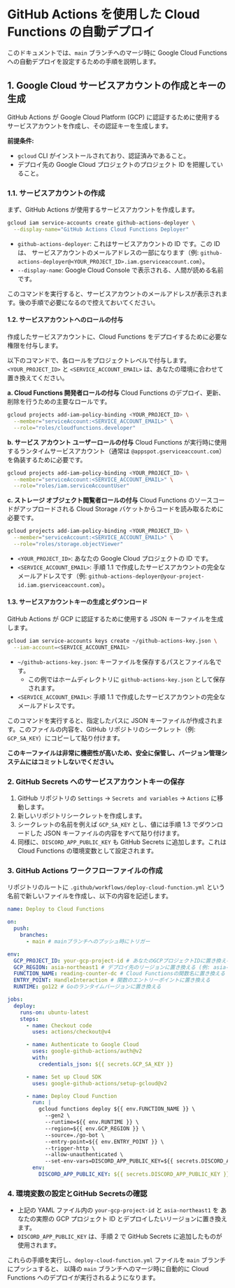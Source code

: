 # GitHub Actions を使用した Cloud Functions の自動デプロイ

このドキュメントでは、`main` ブランチへのマージ時に Google Cloud Functions への自動デプロイを設定するための手順を説明します。

## 1. Google Cloud サービスアカウントの作成とキーの生成

GitHub Actions が Google Cloud Platform (GCP) に認証するために使用する
サービスアカウントを作成し、その認証キーを生成します。

**前提条件:**

* `gcloud` CLI がインストールされており、認証済みであること。
* デプロイ先の Google Cloud プロジェクトのプロジェクト ID を把握していること。

### 1.1. サービスアカウントの作成

まず、GitHub Actions が使用するサービスアカウントを作成します。

```bash
gcloud iam service-accounts create github-actions-deployer \
  --display-name="GitHub Actions Cloud Functions Deployer"
```

* `github-actions-deployer`: これはサービスアカウントの ID です。この ID は、
  サービスアカウントのメールアドレスの一部になります（例:
  `github-actions-deployer@<YOUR_PROJECT_ID>.iam.gserviceaccount.com`）。
* `--display-name`: Google Cloud Console で表示される、人間が読める名前です。

このコマンドを実行すると、サービスアカウントのメールアドレスが表示されます。後の手順で必要になるので控えておいてください。

#### 1.2. サービスアカウントへのロールの付与

作成したサービスアカウントに、Cloud Functions をデプロイするために必要な権限を付与します。

以下のコマンドで、各ロールをプロジェクトレベルで付与します。`<YOUR_PROJECT_ID>` と `<SERVICE_ACCOUNT_EMAIL>` は、あなたの環境に合わせて置き換えてください。

**a. Cloud Functions 開発者ロールの付与**
Cloud Functions のデプロイ、更新、削除を行うための主要なロールです。

```bash
gcloud projects add-iam-policy-binding <YOUR_PROJECT_ID> \
  --member="serviceAccount:<SERVICE_ACCOUNT_EMAIL>" \
  --role="roles/cloudfunctions.developer"
```

**b. サービス アカウント ユーザーロールの付与**
Cloud Functions が実行時に使用するランタイムサービスアカウント（通常は `@appspot.gserviceaccount.com`）を偽装するために必要です。

```bash
gcloud projects add-iam-policy-binding <YOUR_PROJECT_ID> \
  --member="serviceAccount:<SERVICE_ACCOUNT_EMAIL>" \
  --role="roles/iam.serviceAccountUser"
```

**c. ストレージ オブジェクト閲覧者ロールの付与**
Cloud Functions のソースコードがアップロードされる Cloud Storage バケットからコードを読み取るために必要です。

```bash
gcloud projects add-iam-policy-binding <YOUR_PROJECT_ID> \
  --member="serviceAccount:<SERVICE_ACCOUNT_EMAIL>" \
  --role="roles/storage.objectViewer"
```

* `<YOUR_PROJECT_ID>`: あなたの Google Cloud プロジェクトの ID です。
* `<SERVICE_ACCOUNT_EMAIL>`: 手順 1.1 で作成したサービスアカウントの完全なメールアドレスです（例: `github-actions-deployer@your-project-id.iam.gserviceaccount.com`）。

#### 1.3. サービスアカウントキーの生成とダウンロード

GitHub Actions が GCP に認証するために使用する JSON キーファイルを生成します。

```bash
gcloud iam service-accounts keys create ~/github-actions-key.json \
  --iam-account=<SERVICE_ACCOUNT_EMAIL>
```

* `~/github-actions-key.json`: キーファイルを保存するパスとファイル名です。
  * この例ではホームディレクトリに `github-actions-key.json` として保存されます。
* `<SERVICE_ACCOUNT_EMAIL>`: 手順 1.1 で作成したサービスアカウントの完全なメールアドレスです。

このコマンドを実行すると、指定したパスに JSON キーファイルが作成されます。このファイルの内容を、GitHub リポジトリのシークレット（例: `GCP_SA_KEY`）にコピーして貼り付けます。

**このキーファイルは非常に機密性が高いため、安全に保管し、バージョン管理システムにはコミットしないでください。**

### 2. GitHub Secrets へのサービスアカウントキーの保存

1. GitHub リポジトリの `Settings` -> `Secrets and variables` -> `Actions` に移動します。
2. 新しいリポジトリシークレットを作成します。
3. シークレットの名前を例えば `GCP_SA_KEY` とし、値には手順 1.3 でダウンロードした JSON キーファイルの内容をすべて貼り付けます。
4. 同様に、`DISCORD_APP_PUBLIC_KEY` も GitHub Secrets に追加します。これは Cloud Functions の環境変数として設定されます。

### 3. GitHub Actions ワークフローファイルの作成

リポジトリのルートに `.github/workflows/deploy-cloud-function.yml` という名前で新しいファイルを作成し、以下の内容を記述します。

```yaml
name: Deploy to Cloud Functions

on:
  push:
    branches:
      - main # mainブランチへのプッシュ時にトリガー

env:
  GCP_PROJECT_ID: your-gcp-project-id # あなたのGCPプロジェクトIDに置き換える
  GCP_REGION: asia-northeast1 # デプロイ先のリージョンに置き換える (例: asia-northeast1)
  FUNCTION_NAME: reading-counter-dc # Cloud Functionsの関数名に置き換える
  ENTRY_POINT: HandleInteraction # 関数のエントリーポイントに置き換える
  RUNTIME: go122 # Goのランタイムバージョンに置き換える

jobs:
  deploy:
    runs-on: ubuntu-latest
    steps:
      - name: Checkout code
        uses: actions/checkout@v4

      - name: Authenticate to Google Cloud
        uses: google-github-actions/auth@v2
        with:
          credentials_json: ${{ secrets.GCP_SA_KEY }}

      - name: Set up Cloud SDK
        uses: google-github-actions/setup-gcloud@v2

      - name: Deploy Cloud Function
        run: |
          gcloud functions deploy ${{ env.FUNCTION_NAME }} \
            --gen2 \
            --runtime=${{ env.RUNTIME }} \
            --region=${{ env.GCP_REGION }} \
            --source=./go-bot \
            --entry-point=${{ env.ENTRY_POINT }} \
            --trigger-http \
            --allow-unauthenticated \
            --set-env-vars=DISCORD_APP_PUBLIC_KEY=${{ secrets.DISCORD_APP_PUBLIC_KEY }}
        env:
          DISCORD_APP_PUBLIC_KEY: ${{ secrets.DISCORD_APP_PUBLIC_KEY }}
```

### 4. 環境変数の設定とGitHub Secretsの確認

* 上記の YAML ファイル内の `your-gcp-project-id` と `asia-northeast1` を
  あなたの実際の GCP プロジェクト ID とデプロイしたいリージョンに置き換えます。
* `DISCORD_APP_PUBLIC_KEY` は、手順 2 で GitHub Secrets に追加したものが使用されます。

これらの手順を実行し、`deploy-cloud-function.yml` ファイルを `main` ブランチにプッシュすると、
以降の `main` ブランチへのマージ時に自動的に Cloud Functions へのデプロイが実行されるようになります。

```yaml
